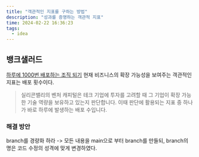 ```yaml
---
title: "객관적인 지표를 구하는 방법"
description: "성과를 증명하는 객관적 지표"
time: 2024-02-22 16:36:23
tags:
  - idea
---
```


## 뱅크샐러드

[하루에 1000번 배포하는 조직 되기](https://blog.banksalad.com/tech/become-an-organization-that-deploys-1000-times-a-day/#commit-train-based-deployment)
현재 비즈니스의 확장 가능성을 보여주는 객관적인 지표는 배포 횟수이다.

> 실리콘밸리의 벤처 캐피털은 테크 기업에 투자를 고려할 때 그 기업이 확장 가능한 기술 역량을 보유하고 있는지 판단합니다. 이때 판단에 활용되는 지표 중 하나가 바로 하루에 발생하는 배포 수입니다.


### 해결 방안

branch를 경량화 하라 -> 모든 내용을 main으로 부터 branch를 만들되, branch의 명은 코드 수정의 성격에 맞게 변경하였다.
